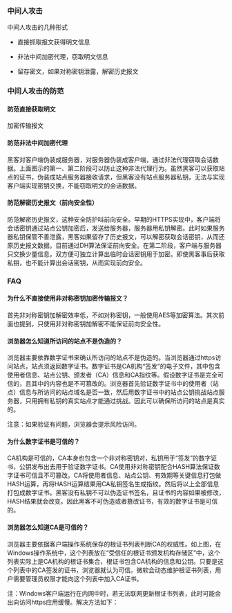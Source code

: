 ### 中间人攻击

中间人攻击的几种形式

- 直接抓取报文获得明文信息

- 非法中间加密代理，窃取明文信息

- 留存密文，如果对称密钥泄露，解密历史报文

  

### 中间人攻击的防范

#### 防范直接获取明文

加密传输报文



#### 防范非法中间加密代理

黑客对客户端伪装成服务器，对服务器伪装成客户端，通过非法代理窃取会话数据。上面图示的第一、第二阶段可以防止这种非法代理行为。虽然黑客可以获取站点的证书，伪装成站点服务器接收请求，但黑客没有站点服务器私钥，无法与实现客户端实现密钥交换，不能窃取明文的会话数据。



#### 防范解密历史报文（前向安全性）

防范解密历史报文，这种安全防护叫前向安全。早期的HTTPS实现中，客户端将会话密钥通过站点公钥加密后，发送给服务器，服务器用私钥解密。此时如果服务器私钥保管不善泄露，黑客如果留存了历史报文，可以解密获取会话密钥，从而还原历史报文数据。目前通过DH算法保证前向安全。在第二阶段，客户端与服务器只交换少量信息，双方便可独立计算出临时会话密钥用于加密。即使黑客事后获取私钥，也不能计算出会话密钥，从而实现前向安全。



### FAQ

#### 为什么不直接使用非对称密钥加密传输报文？

首先非对称密钥加解密效率低，不如对称密钥，一般使用AES等加密算法。其次前面也提到，只使用非对称密钥加解密不能保证前向安全性。



#### 浏览器怎么知道所访问的站点不是伪造的？

浏览器主要依靠数字证书来确认所访问的站点不是伪造的。当浏览器通过https访问站点，站点须返回数字证书。数字证书是CA机构“签发”的电子文件，其中包含使用者信息、站点公钥、颁发者（CA）信息和CA指纹等。假设数字证书是完全可信的，且其中的内容也是不可篡改的。浏览器首先验证数字证书中的使用者（站点）信息与所访问的站点域名是否一致，然后用数字证书中的站点公钥挑战站点服务器，只用拥有私钥的真实站点才能通过挑战。因此可以确保所访问的站点是真实的。

注意：如果验证有问题，浏览器会提示风险访问。



#### 为什么数字证书是可信的？

CA机构是可信的，CA本身也包含一个非对称密钥对，私钥用于“签发”的数字证书，公钥发布出去用于验证数字证书。CA使用非对称密钥配合HASH算法保证数字证书可信且不可篡改。CA将使用者信息、站点公钥、有效期等关键信息打包做HASH运算，再将HASH运算结果用CA私钥签名生成指纹。然后将以上全部信息打包成数字证书。黑客没有私钥不可以伪造证书签名，且证书的内容如果被修改，HASH结果就会改变。因此黑客不可伪造或者篡改证书，有效的数字证书是可信的。



#### 浏览器怎么知道CA是可信的？

浏览器主要依据客户端操作系统保存的根证书列表判断CA的权威性。如上图，在Windows操作系统中，这个列表放在“受信任的根证书颁发机构存储区”中，这个列表实际上是CA机构的根证书集合，根证书包含CA机构的信息和公钥。只要是这个列表中的CA签发的证书，浏览器就认为可信。微软会动态维护根证书列表，用户需要管理员权限才能向这个列表中加入CA证书。

注：Windows客户端运行在内网中时，若无法联网更新根证书列表，此时可能会出向访问https应用缓慢。解决方法如下：

